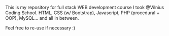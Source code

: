 This is my repository for full stack WEB development course I took @Vilnius Coding School.
HTML, CSS (w/ Bootstrap), Javascript, PHP (procedural + OOP), MySQL... and all in between.

Feel free to re-use if necessary :)

